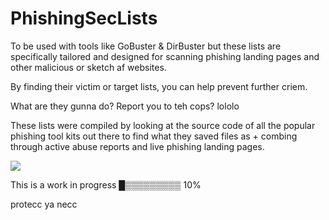 # PhishingSecLists
To be used with tools like GoBuster & DirBuster but these lists are specifically tailored and designed for scanning phishing landing pages and other malicious or sketch af websites.

By finding their victim or target lists, you can help prevent further criem. 

What are they gunna do? Report you to teh cops? lololo

These lists were compiled by looking at the source code of all the popular phishing tool kits out there to find what they saved files as + combing through active abuse reports and live phishing landing pages.

![](https://i.giphy.com/media/hQL0xnCrnT3jXn8RJc/giphy.webp)

This is a work in progress █▒▒▒▒▒▒▒▒▒ 10%

protecc ya necc
